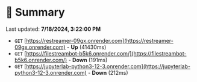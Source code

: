 # 📖 Summary
Last updated: **7/18/2024, 3:22:00 PM**

- `GET` [https://restreamer-09gx.onrender.com](https://restreamer-09gx.onrender.com) - **Up** (41430ms)
- `GET` [https://filestreambot-b5k6.onrender.com/](https://filestreambot-b5k6.onrender.com/) - **Down** (191ms)
- `GET` [https://jupyterlab-python3-12-3.onrender.com](https://jupyterlab-python3-12-3.onrender.com) - **Down** (212ms)
